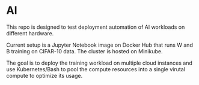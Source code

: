 # AI

This repo is designed to test deployment automation of AI workloads on different hardware. 

Current setup is a Jupyter Notebook image on Docker Hub that runs W and B training on CIFAR-10 data. The cluster is hosted on Minikube. 

The goal is to deploy the training workload on multiple cloud instances and use Kubernetes/Bash to pool the compute resources into a single virutal compute to optimize its usage. 
